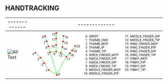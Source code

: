 ## HANDTRACKING
| ------------- | ------------- |
| ------------- | ------------- |
| ![Alt Text](https://github.com/facumruiz/HandTracking/blob/main/docs/hand_tracking_3d_android_gpu.gif)  | ![Image Text](https://github.com/facumruiz/HandTracking/blob/main/docs/hand_landmarks.png)  |


